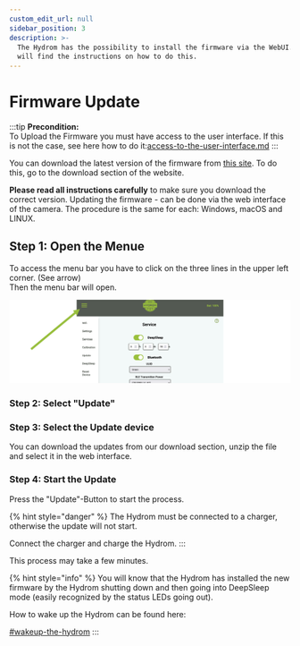 ```yaml
---
custom_edit_url: null
sidebar_position: 3
description: >-
  The Hydrom has the possibility to install the firmware via the WebUI. Here you
  will find the instructions on how to do this.
---
```


# Firmware Update



:::tip
**Precondition:**\
To Upload the Firmware you must have access to the user interface. If this is not the case, see here how to do it:[access-to-the-user-interface.md](../docs/Getting%20Started/establish-first-connection-to-the-hydrom/access-to-the-user-interface.mdx "mention")
:::



You can download the latest version of the firmware from [this site](../version-overview.md#latest-firmware). To do this, go to the download section of the website.

**Please read all instructions carefully** to make sure you download the correct version. Updating the firmware - can be done via the web interface of the camera. The procedure is the same for each: Windows, macOS and LINUX.

## Step 1: Open the Menue

To access the menu bar you have to click on the three lines in the upper left corner. (See arrow)\
Then the menu bar will open.

![Open Navigation](../../docs/Pics/English_Pic5.png)

### Step 2: Select "Update" 

### Step 3: Select the Update device 
You can download the updates from our download section, unzip the file and select it in the web interface.

### Step 4: Start the Update 
Press the "Update"-Button to start the process.

{% hint style="danger" %}
The Hydrom must be connected to a charger, otherwise the update will not start.&#x20;

Connect the charger and charge the Hydrom.
:::

This process may take a few minutes.



{% hint style="info" %}
You will know that the Hydrom has installed the new firmware by the Hydrom shutting down and then going into DeepSleep mode (easily recognized by the status LEDs going out).&#x20;

How to wake up the Hydrom can be found here:

[#wakeup-the-hydrom](enable-deepsleep.md#wakeup-the-hydrom "mention")
:::
